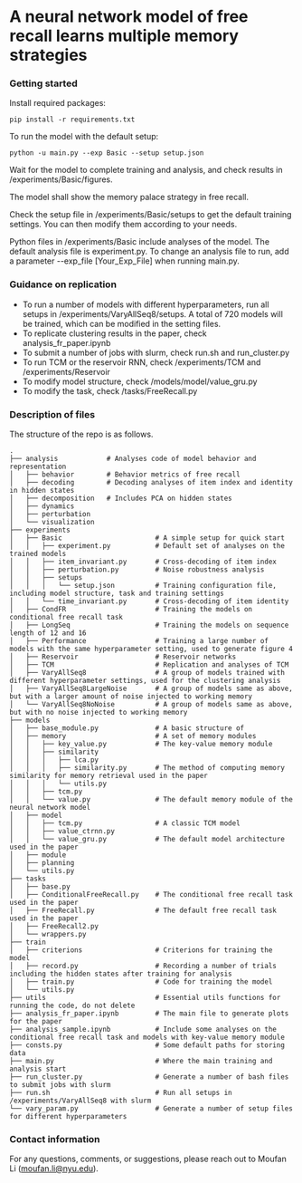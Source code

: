 # A neural network model of free recall learns multiple memory strategies

### Getting started
Install required packages:
```
pip install -r requirements.txt
```

To run the model with the default setup:
```
python -u main.py --exp Basic --setup setup.json
```
Wait for the model to complete training and analysis, and check results in /experiments/Basic/figures.

The model shall show the memory palace strategy in free recall.

Check the setup file in /experiments/Basic/setups to get the default training settings. You can then modify them according to your needs.

Python files in /experiments/Basic include analyses of the model. The default analysis file is experiment.py. To change an analysis file to run, add a parameter --exp_file [Your_Exp_File] when running main.py.

### Guidance on replication
- To run a number of models with different hyperparameters, run all setups in /experiments/VaryAllSeq8/setups. A total of 720 models will be trained, which can be modified in the setting files.
- To replicate clustering results in the paper, check analysis_fr_paper.ipynb
- To submit a number of jobs with slurm, check run.sh and run_cluster.py
- To run TCM or the reservoir RNN, check /experiments/TCM and /experiments/Reservoir
- To modify model structure, check /models/model/value_gru.py
- To modify the task, check /tasks/FreeRecall.py

### Description of files
The structure of the repo is as follows.
```
.
├── analysis            # Analyses code of model behavior and representation
│   ├── behavior        # Behavior metrics of free recall
│   ├── decoding        # Decoding analyses of item index and identity in hidden states
│   ├── decomposition   # Includes PCA on hidden states
│   ├── dynamics
│   ├── perturbation
│   └── visualization
├── experiments
│   ├── Basic                       # A simple setup for quick start
│   │   ├── experiment.py           # Default set of analyses on the trained models
│   │   ├── item_invariant.py       # Cross-decoding of item index
│   │   ├── perturbation.py         # Noise robustness analysis
│   │   ├── setups
│   │   │   └── setup.json          # Training configuration file, including model structure, task and training settings
│   │   └── time_invariant.py       # Cross-decoding of item identity
│   ├── CondFR                      # Training the models on conditional free recall task
│   ├── LongSeq                     # Training the models on sequence length of 12 and 16
│   ├── Performance                 # Training a large number of models with the same hyperparameter setting, used to generate figure 4
│   ├── Reservoir                   # Reservoir networks
│   ├── TCM                         # Replication and analyses of TCM
│   ├── VaryAllSeq8                 # A group of models trained with different hyperparameter settings, used for the clustering analysis
│   ├── VaryAllSeq8LargeNoise       # A group of models same as above, but with a larger amount of noise injected to working memory
│   └── VaryAllSeq8NoNoise          # A group of models same as above, but with no noise injected to working memory
├── models
│   ├── base_module.py              # A basic structure of 
│   ├── memory                      # A set of memory modules
│   │   ├── key_value.py            # The key-value memory module
│   │   ├── similarity
│   │   │   ├── lca.py
│   │   │   ├── similarity.py       # The method of computing memory similarity for memory retrieval used in the paper
│   │   │   └── utils.py
│   │   ├── tcm.py
│   │   └── value.py                # The default memory module of the neural network model
│   ├── model
│   │   ├── tcm.py                  # A classic TCM model
│   │   ├── value_ctrnn.py
│   │   └── value_gru.py            # The default model architecture used in the paper
│   ├── module
│   ├── planning
│   └── utils.py
├── tasks
│   ├── base.py
│   ├── ConditionalFreeRecall.py    # The conditional free recall task used in the paper
│   ├── FreeRecall.py               # The default free recall task used in the paper
│   ├── FreeRecall2.py
│   └── wrappers.py
├── train
│   ├── criterions                  # Criterions for training the model
│   ├── record.py                   # Recording a number of trials including the hidden states after training for analysis
│   ├── train.py                    # Code for training the model
│   └── utils.py
├── utils                           # Essential utils functions for running the code, do not delete
├── analysis_fr_paper.ipynb         # The main file to generate plots for the paper
├── analysis_sample.ipynb           # Include some analyses on the conditional free recall task and models with key-value memory module
├── consts.py                       # Some default paths for storing data
├── main.py                         # Where the main training and analysis start
├── run_cluster.py                  # Generate a number of bash files to submit jobs with slurm
├── run.sh                          # Run all setups in /experiments/VaryAllSeq8 with slurm
└── vary_param.py                   # Generate a number of setup files for different hyperparameters
```


### Contact information
For any questions, comments, or suggestions, please reach out to Moufan Li (moufan.li@nyu.edu).
